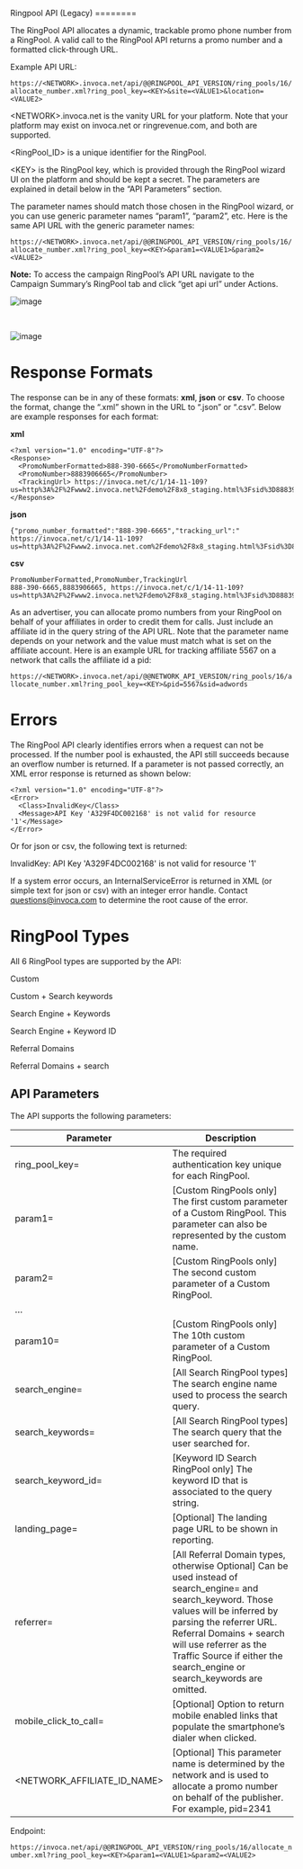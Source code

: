 Ringpool API (Legacy) ========

The RingPool API allocates a dynamic, trackable promo phone number from
a RingPool. A valid call to the RingPool API returns a promo number and
a formatted click-through URL.

Example API URL:

`https://<NETWORK>.invoca.net/api/@@RINGPOOL_API_VERSION/ring_pools/16/allocate_number.xml?ring_pool_key=<KEY>&site=<VALUE1>&location=<VALUE2>`

&lt;NETWORK&gt;.invoca.net is the vanity URL for your platform. Note
that your platform may exist on invoca.net or ringrevenue.com, and both
are supported.

&lt;RingPool\_ID&gt; is a unique identifier for the RingPool.

&lt;KEY&gt; is the RingPool key, which is provided through the RingPool
wizard UI on the platform and should be kept a secret. The parameters
are explained in detail below in the “API Parameters” section.

The parameter names should match those chosen in the RingPool wizard, or
you can use generic parameter names “param1”, “param2”, etc. Here is the
same API URL with the generic parameter names:

`https://<NETWORK>.invoca.net/api/@@RINGPOOL_API_VERSION/ring_pools/16/allocate_number.xml?ring_pool_key=<KEY>&param1=<VALUE1>&param2=<VALUE2>`

**Note:** To access the campaign RingPool’s API URL navigate to the
Campaign Summary’s RingPool tab and click “get api url” under Actions.

![image](../_static/ringpool_actions.png)

<br />

![image](../_static/ringpool_get_api_url.png)

Response Formats
================

The response can be in any of these formats: **xml**, **json** or
**csv**. To choose the format, change the “.xml” shown in the URL to
“.json” or “.csv”. Below are example responses for each format:

**xml**

    <?xml version="1.0" encoding="UTF-8"?>
    <Response>
      <PromoNumberFormatted>888-390-6665</PromoNumberFormatted>
      <PromoNumber>8883906665</PromoNumber>
      <TrackingUrl> https://invoca.net/c/1/14-11-109?us=http%3A%2F%2Fwww2.invoca.net%2Fdemo%2F8x8_staging.html%3Fsid%3D8883906665%26PPCPN%3D8883906665</TrackingUrl>
    </Response>

**json**

    {"promo_number_formatted":"888-390-6665","tracking_url":" https://invoca.net/c/1/14-11-109?us=http%3A%2F%2Fwww2.invoca.net.com%2Fdemo%2F8x8_staging.html%3Fsid%3D8883906665%26PPCPN%3D8883906665","promo_number":"8883906665"}

**csv**

    PromoNumberFormatted,PromoNumber,TrackingUrl
    888-390-6665,8883906665, https://invoca.net/c/1/14-11-109?us=http%3A%2F%2Fwww2.invoca.net%2Fdemo%2F8x8_staging.html%3Fsid%3D8883906665%26PPCPN%3D8883906665

As an advertiser, you can allocate promo numbers from your RingPool on
behalf of your affiliates in order to credit them for calls. Just
include an affiliate id in the query string of the API URL. Note that
the parameter name depends on your network and the value must match what
is set on the affiliate account. Here is an example URL for tracking
affiliate 5567 on a network that calls the affiliate id a pid:

`https://<NETWORK>.invoca.net/api/@@NETWORK_API_VERSION/ring_pools/16/allocate_number.xml?ring_pool_key=<KEY>&pid=5567&sid=adwords`

Errors
======

The RingPool API clearly identifies errors when a request can not be
processed. If the number pool is exhausted, the API still succeeds
because an overflow number is returned. If a parameter is not passed
correctly, an XML error response is returned as shown below:

    <?xml version="1.0" encoding="UTF-8"?>
    <Error>
      <Class>InvalidKey</Class>
      <Message>API Key 'A329F4DC002168' is not valid for resource '1'</Message>
    </Error>

Or for json or csv, the following text is returned:

<span class="title-ref">InvalidKey: API Key 'A329F4DC002168' is not
valid for resource '1'</span>

If a system error occurs, an InternalServiceError is returned in XML (or
simple text for json or csv) with an integer error handle. Contact
<questions@invoca.com> to determine the root cause of the error.

RingPool Types
==============

All 6 RingPool types are supported by the API:

Custom

Custom + Search keywords

Search Engine + Keywords

Search Engine + Keyword ID

Referral Domains

Referral Domains + search

API Parameters
--------------

The API supports the following parameters:

<table>
<colgroup>
<col style="width: 21%" />
<col style="width: 78%" />
</colgroup>
<thead>
<tr class="header">
<th>Parameter</th>
<th>Description</th>
</tr>
</thead>
<tbody>
<tr class="odd">
<td>ring_pool_key=</td>
<td>The required authentication key unique for each RingPool.</td>
</tr>
<tr class="even">
<td>param1=</td>
<td>[Custom RingPools only] The first custom parameter of a Custom RingPool. This parameter can also be represented by the custom name.</td>
</tr>
<tr class="odd">
<td>param2=</td>
<td>[Custom RingPools only] The second custom parameter of a Custom RingPool.</td>
</tr>
<tr class="even">
<td>…</td>
<td></td>
</tr>
<tr class="odd">
<td>param10=</td>
<td>[Custom RingPools only] The 10th custom parameter of a Custom RingPool.</td>
</tr>
<tr class="even">
<td>search_engine=</td>
<td>[All Search RingPool types] The search engine name used to process the search query.</td>
</tr>
<tr class="odd">
<td>search_keywords=</td>
<td>[All Search RingPool types] The search query that the user searched for.</td>
</tr>
<tr class="even">
<td>search_keyword_id=</td>
<td>[Keyword ID Search RingPool only] The keyword ID that is associated to the query string.</td>
</tr>
<tr class="odd">
<td>landing_page=</td>
<td>[Optional] The landing page URL to be shown in reporting.</td>
</tr>
<tr class="even">
<td>referrer=</td>
<td>[All Referral Domain types, otherwise Optional] Can be used instead of search_engine= and search_keyword. Those values will be inferred by parsing the referrer URL. Referral Domains + search will use referrer as the Traffic Source if either the search_engine or search_keywords are omitted.</td>
</tr>
<tr class="odd">
<td>mobile_click_to_call=</td>
<td>[Optional] Option to return mobile enabled links that populate the smartphone’s dialer when clicked.</td>
</tr>
<tr class="even">
<td>&lt;NETWORK_AFFILIATE_ID_NAME&gt;</td>
<td>[Optional] This parameter name is determined by the network and is used to allocate a promo number on behalf of the publisher. For example, pid=2341</td>
</tr>
</tbody>
</table>

Endpoint:

`https://invoca.net/api/@@RINGPOOL_API_VERSION/ring_pools/16/allocate_number.xml?ring_pool_key=<KEY>&param1=<VALUE1>&param2=<VALUE2>`
